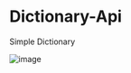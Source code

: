 # Dictionary-Api
Simple Dictionary 

![image](https://user-images.githubusercontent.com/102681838/214090546-950c3dd7-e7d6-4546-884c-389196005835.png)

